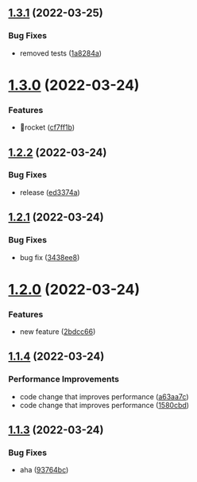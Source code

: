 ## [1.3.1](https://github.com/saszer/upm_ci_test/compare/v1.3.0...v1.3.1) (2022-03-25)


### Bug Fixes

* removed tests ([1a8284a](https://github.com/saszer/upm_ci_test/commit/1a8284ad630836eac2a3e851ec51e9df52ee27b5))

# [1.3.0](https://github.com/saszer/upm_ci_test/compare/v1.2.2...v1.3.0) (2022-03-24)


### Features

* 🚀rocket ([cf7ff1b](https://github.com/saszer/upm_ci_test/commit/cf7ff1b753fd80e55cf6a79815828af7b79de1a2))

## [1.2.2](https://github.com/saszer/upm_ci_test/compare/v1.2.1...v1.2.2) (2022-03-24)


### Bug Fixes

* release ([ed3374a](https://github.com/saszer/upm_ci_test/commit/ed3374a2362fc218c2a69829dfba67e1798b2dac))

## [1.2.1](https://github.com/saszer/upm_ci_test/compare/v1.2.0...v1.2.1) (2022-03-24)


### Bug Fixes

* bug fix ([3438ee8](https://github.com/saszer/upm_ci_test/commit/3438ee83369628373fe53cef700593e976e9ab63))

# [1.2.0](https://github.com/saszer/upm_ci_test/compare/v1.1.4...v1.2.0) (2022-03-24)


### Features

* new feature ([2bdcc66](https://github.com/saszer/upm_ci_test/commit/2bdcc66d0c93482e39ada9e047872ac859b88687))

## [1.1.4](https://github.com/saszer/upm_ci_test/compare/v1.1.3...v1.1.4) (2022-03-24)


### Performance Improvements

* code change that improves performance ([a63aa7c](https://github.com/saszer/upm_ci_test/commit/a63aa7c324148efe81e7041a4e7b1f0150e7c111))
* code change that improves performance ([1580cbd](https://github.com/saszer/upm_ci_test/commit/1580cbd505b35422b3fc92dc0656c5142f42d025))

## [1.1.3](https://github.com/saszer/upm_ci_test/compare/v1.1.2...v1.1.3) (2022-03-24)


### Bug Fixes

* aha ([93764bc](https://github.com/saszer/upm_ci_test/commit/93764bc5381a615abc73104b15acca6ecfc6bd8f))
